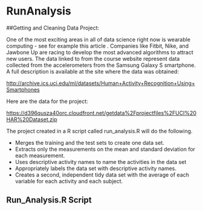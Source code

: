 RunAnalysis
===========

##Getting and Cleaning Data Project:

One of the most exciting areas in all of data science right now is wearable computing - see for example 
this article . Companies like Fitbit, Nike, and Jawbone Up are racing to develop the most advanced 
algorithms to attract new users. The data linked to from the course website represent data collected 
from the accelerometers from the Samsung Galaxy S smartphone. A full description is available at the 
site where the data was obtained: 

http://archive.ics.uci.edu/ml/datasets/Human+Activity+Recognition+Using+Smartphones 

Here are the data for the project: 

https://d396qusza40orc.cloudfront.net/getdata%2Fprojectfiles%2FUCI%20HAR%20Dataset.zip 

The project created in a R script called run_analysis.R will do the following. 
* Merges the training and the test sets to create one data set.
* Extracts only the measurements on the mean and standard deviation for each measurement. 
* Uses descriptive activity names to name the activities in the data set
* Appropriately labels the data set with descriptive activity names. 
* Creates a second, independent tidy data set with the average of each variable for each activity and each
subject. 


## Run_Analysis.R Script
